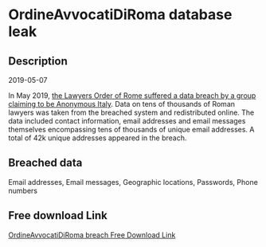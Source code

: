 # OrdineAvvocatiDiRoma database leak

## Description

2019-05-07

In May 2019, <a href="https://roma.repubblica.it/cronaca/2019/05/07/news/roma_anonymus_viola_la_mail_di_30mila_avvocati_c_e_anche_quella_di_raggi-225675248/" target="_blank" rel="noopener">the Lawyers Order of Rome suffered a data breach by a group claiming to be Anonymous Italy</a>. Data on tens of thousands of Roman lawyers was taken from the breached system and redistributed online. The data included contact information, email addresses and email messages themselves encompassing tens of thousands of unique email addresses. A total of 42k unique addresses appeared in the breach.

## Breached data

Email addresses, Email messages, Geographic locations, Passwords, Phone numbers

## Free download Link

[OrdineAvvocatiDiRoma breach Free Download Link](https://tinyurl.com/2b2k277t)